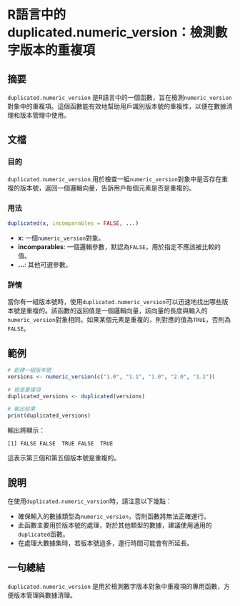 <!--
Meta Description: # R語言中的duplicated.numeric_version：檢測數字版本的重複項 ## 摘要 `duplicated.numeric_version` 是R語言中的一個函數，旨在檢測`numeric_version`對象中的重複項。這個函數能有效地幫助用戶識別版本號的重複性，以便在數據清理和...
Meta Keywords: numeric_version, duplicated, false, true, incomparables
-->

# R語言中的duplicated.numeric_version：檢測數字版本的重複項

## 摘要
`duplicated.numeric_version` 是R語言中的一個函數，旨在檢測`numeric_version`對象中的重複項。這個函數能有效地幫助用戶識別版本號的重複性，以便在數據清理和版本管理中使用。

## 文檔
### 目的
`duplicated.numeric_version` 用於檢查一組`numeric_version`對象中是否存在重複的版本號，返回一個邏輯向量，告訴用戶每個元素是否是重複的。

### 用法
```R
duplicated(x, incomparables = FALSE, ...)
```
- **x**: 一個`numeric_version`對象。
- **incomparables**: 一個邏輯參數，默認為`FALSE`，用於指定不應該被比較的值。
- **...**: 其他可選參數。

### 詳情
當你有一組版本號時，使用`duplicated.numeric_version`可以迅速地找出哪些版本號是重複的。該函數的返回值是一個邏輯向量，該向量的長度與輸入的`numeric_version`對象相同。如果某個元素是重複的，則對應的值為`TRUE`，否則為`FALSE`。

## 範例
```R
# 創建一組版本號
versions <- numeric_version(c("1.0", "1.1", "1.0", "2.0", "1.1"))

# 檢查重複項
duplicated_versions <- duplicated(versions)

# 輸出結果
print(duplicated_versions)
```
輸出將顯示：
```
[1] FALSE FALSE  TRUE FALSE  TRUE
```
這表示第三個和第五個版本號是重複的。

## 說明
在使用`duplicated.numeric_version`時，請注意以下幾點：
- 確保輸入的數據類型為`numeric_version`，否則函數將無法正確運行。
- 此函數主要用於版本號的處理，對於其他類型的數據，建議使用通用的`duplicated`函數。
- 在處理大數據集時，若版本號過多，運行時間可能會有所延長。

## 一句總結
`duplicated.numeric_version` 是用於檢測數字版本對象中重複項的專用函數，方便版本管理與數據清理。